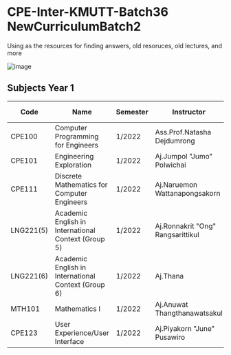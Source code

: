 # CPE-Inter-KMUTT-Batch36 NewCurriculumBatch2
Using as the resources for finding answers, old resoruces, old lectures, and more

![image](https://user-images.githubusercontent.com/51368129/183284281-770115fb-6b53-4460-bb0a-85401b8c1f68.png)

## Subjects Year 1
| Code   | Name                                              | Semester | Instructor                                                                                   | Teacher Assistant                                                                |
| ------ | ------------------------------------------------- | -------- | -------------------------------------------------------------------------------------------- | -------------------------------------------------------------------------------- |
| CPE100 | Computer Programming for Engineers                | 1/2022   | Ass.Prof.Natasha Dejdumrong                                                                  |
| CPE101 | Engineering Exploration                           | 1/2022   | Aj.Jumpol "Jumo" Polwichai                                                                   |
| CPE111 | Discrete Mathematics for Computer Engineers       | 1/2022   | Aj.Naruemon Wattanapongsakorn                                                                |
| LNG221(5) | Academic English in International Context (Group 5)| 1/2022  | Aj.Ronnakrit "Ong" Rangsarittikul                                                         |
| LNG221(6) | Academic English in International Context (Group 6)| 1/2022  | Aj.Thana                                                                                  |
| MTH101 | Mathematics I                                     | 1/2022   | Aj.Anuwat Thangthanawatsakul                                                                 |
| CPE123 | User Experience/User Interface                    | 1/2022   | Aj.Piyakorn "June" Pusawiro                                                                  |
